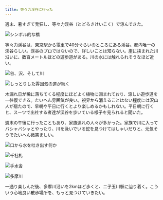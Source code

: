 ```yaml
---
title: 等々力渓谷に行った
---
```

週末、暑すぎて発狂し、等々力渓谷（とどろきけいこく）で涼んできた。

![](https://lh6.googleusercontent.com/ivi0f90ND47RdMBnMIueNCDbXfkpAisb-VKsaahT46iBZG7qOqovv6S0Qen1jgBozd1sgSJ56mroqTaiqxcPEew4AW-udboxBNvdQYSg-e1C9cgTQbRfRz494GpE3qrBV76sfVmTQ0Jon6P2UR22toTRndtZYPE6BuxvQm66ctTCB1zy3DQke5nqXw "シンボル的な橋")

等々力渓谷は、東京駅から電車で40分ぐらいのところにある渓谷。都内唯一の渓谷らしい。渓谷のプロではないので、詳しいことは知らない。崖に挟まれた川沿いに、数百メートルほどの遊歩道がある。川の水には触れられそうなほど近い。

![](https://lh4.googleusercontent.com/kiGx8aOIG3nQTjWDQgUETQ7CyD2YuvoePyijtbAoaIdA8X2NUjsi6z5N9QAppY4jlJb2b1zV67kiq7CxtCEHTeYpotDSkwGL6UV10vuN6u8ctn3pBEBrV1J440d0mbYkFkfoxRIpvo4nbg5LpuWrG1ISLyTA_QUnfaDWeh59Ws5fH3RCVWKPHUSVLw "谷、沢、そして川")

![](https://lh4.googleusercontent.com/c5Kuth3g9X_YgQD1zTbKECqV79XJtZZoyGbhT0_dkKlU07E2-TbhxH1MeOvOgELgPnvQ4BTvfsfy9kyEIxVXt8WeDaoYr4_tTAaNyhs2UjzaLl6egxYk9Rg5ncC__6F_6N79wyJM7JinBIeH8FmMPeoSpvqyB2WrJVssH3YkwwoOsG-9N30jdnt3Pg "しっとりした雰囲気の道が続く")

木漏れ日が稀に落ちてくる程度にほどよく植物に囲まれており、涼しい遊歩道を一往復できる。たいへん雰囲気が良い。視界から消えることはない程度には沢山人が居たので、早朝や平日に行くとより楽しめるかもしれない。平日朝に行くと、スーツで出社する者達が渓谷を歩いている様子を見られると聞いた。

週末の午後に行ったこともあり、家族連れの人々が多かった。家族で川に入ってバシャバシャとやったり、川を泳いでいる蛇を見つけてはしゃいだりと、元気そうでたいへん微笑ましい。

![](https://lh6.googleusercontent.com/5wfA9iGKkzVG4_evrwrhgUrZ5EHat-M2cpng-bE4Y6oAH5IeX5fYoKo2Spt0k8DxdQF1b6hBFHLszB5DZ6VJ3aATa5svos6e3RqsHIEIBA4_ZIpwa6tYadKJUU_ncbx-WquyU593BXkTtLyj56qgCJhssvsRwT668RGyvegh608LYpJoUPGf1SG5pw "口から水を吐き出す何か")

![](https://lh3.googleusercontent.com/dR_Vi-kK753RwQ6BZ_M12_zS9LVdM7096UK_4ta9nq1RbnvZcKyC1PLef71_oaZc7MVLEPRZVGIUwrRocB_XGVul-qFABeixm6G80w1WP-xeVmJ6VCtfF_4kndvP3XLVDsY6b4WXpe4Lwn4vRYvGGJg8_nI8jT2YJ74WEJTUyDhN1qfwC52bxWKBMQ "千社札")

![](https://lh5.googleusercontent.com/tFfsO4s_AtYqwh9VkxoiyitIXWxRiuJ77Sr28HDSe9ooTuBXkJlyI2meQsm4hS33st0He_pnRGSFdDmyZK-FmN91whjbpcFAy0h2Kfk1taO6WpZodnvmHSa65z2l_jVIG8vSpo87oOR6gZx-D9_lW3cOMUaYgEZl2dEpW-sGdUr_Cl8Ek4RCiU9sLw "手水舎")

![](https://lh6.googleusercontent.com/nKg-TjddWugC63A3-UbUJE5FXIjr6w8GApArACray1INNqHGccRUVqimabK7yk35StxzKAOe3DEe47O3Bn8cHvrYjQG4ePSJgAIp93Mao4_W7CZH0UhbecrkUWp1jmrRpIzimiF2xJaQol-D3BCYE6ucyzk_rA5ZkUn91puZyXW-vfGDmmgX4_VEzA "多摩川")

一通り楽しんだ後、多摩川沿いを2kmほど歩くと、二子玉川駅に辿り着く。こういう心地良い散歩場所を、もっと見つけていきたい。
